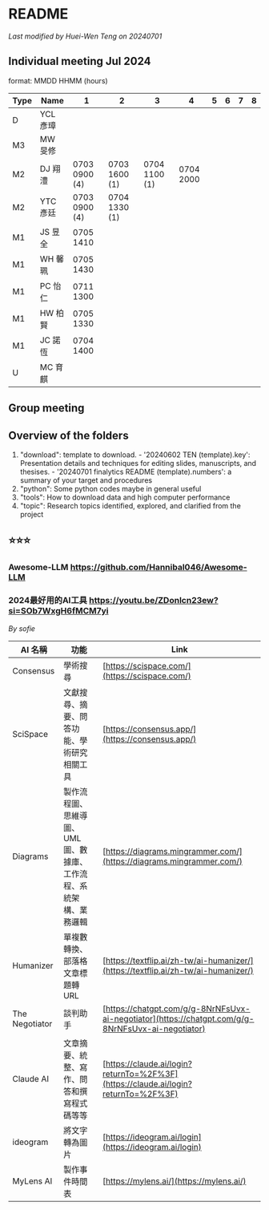 # README

*Last modified by Huei-Wen Teng on 20240701*

## Individual meeting Jul 2024 


format: MMDD HHMM (hours)

|Type|Name| 1| 2| 3| 4| 5|6 | 7|8|
|--|---|--|--|--|--|--|--|--|--|
|D|YCL 彥璋| 
|M3|MW 旻修| 
|M2|DJ 翔澧| 0703 0900 (4) | 0703 1600 (1)| 0704 1100 (1) | 0704 2000 |
|M2|YTC 彥廷|  0703 0900 (4)| 0704 1330 (1)|
|M1| JS 昱全| 0705 1410
|M1| WH 馨珮| 0705 1430
|M1| PC 怡仁| 0711 1300 | 
|M1| HW 柏賢| 0705 1330 |
|M1| JC 諾恆 | 0704 1400|
|U | MC 育麒|



## Group meeting 


## Overview of the folders

1. "download": template to download.
          - '20240602 TEN (template).key': Presentation details and techniques for editing slides, manuscripts, and thesises.
          - '20240701 finalytics README (template).numbers': a summary of your target and procedures 
2. "python": Some python codes maybe in general useful
3. "tools": How to download data and high computer performance
4. "topic": Research topics identified, explored, and clarified from the project


## ⭐⭐⭐


### Awesome-LLM  https://github.com/Hannibal046/Awesome-LLM  

 
### 2024最好用的AI工具 https://youtu.be/ZDonlcn23ew?si=SOb7WxgH6fMCM7yi


*By sofie*
 

| AI 名稱         | 功能                                                   | Link                                                                      |
|----------------|------------------------------------------------------|--------------------------------------------------------------------------|
| Consensus      | 學術搜尋                                               | [https://scispace.com/](https://scispace.com/)                            |
| SciSpace       | 文獻搜尋、摘要、問答功能、學術研究相關工具                 | [https://consensus.app/](https://consensus.app/)                          |
| Diagrams       | 製作流程圖、思維導圖、UML圖、數據庫、工作流程、系統架構、業務邏輯 | [https://diagrams.mingrammer.com/](https://diagrams.mingrammer.com/)      |
| Humanizer      | 單複數轉換、部落格文章標題轉URL                            | [https://textflip.ai/zh-tw/ai-humanizer/](https://textflip.ai/zh-tw/ai-humanizer/) |
| The Negotiator | 談判助手                                               | [https://chatgpt.com/g/g-8NrNFsUvx-ai-negotiator](https://chatgpt.com/g/g-8NrNFsUvx-ai-negotiator) |
| Claude AI      | 文章摘要、統整、寫作、問答和撰寫程式碼等等                    | [https://claude.ai/login?returnTo=%2F%3F](https://claude.ai/login?returnTo=%2F%3F)  |
| ideogram       | 將文字轉為圖片                                           | [https://ideogram.ai/login](https://ideogram.ai/login)                    |
| MyLens AI      | 製作事件時間表                                           | [https://mylens.ai/](https://mylens.ai/)                                  |



